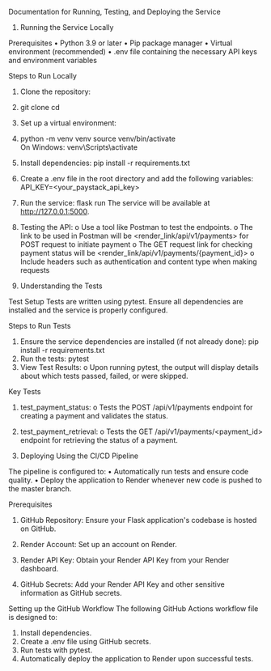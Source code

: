 Documentation for Running, Testing, and Deploying the Service

1. Running the Service Locally

Prerequisites
•	Python 3.9 or later
•	Pip package manager
•	Virtual environment (recommended)
•	.env file containing the necessary API keys and environment variables


Steps to Run Locally
1.	Clone the repository:
2.	git clone <repository-url>
        cd <repository-folder>
3.	Set up a virtual environment:
4.	python -m venv venv
        source venv/bin/activate  
        On Windows: venv\Scripts\activate
5.	Install dependencies:
        pip install -r requirements.txt
6.	Create a .env file in the root directory and add the following variables:
        API_KEY=<your_paystack_api_key>
7.	Run the service:
        flask run
        The service will be available at http://127.0.0.1:5000.
8.	Testing the API:
        o	Use a tool like Postman to test the endpoints.
        o   The link to be used in Postman will be <render_link/api/v1/payments> for POST request to initiate payment
        o   The GET request link for checking payment status will be <render_link/api/v1/payments/{payment_id}>
        o	Include headers such as authentication and content type when making requests



2. Understanding the Tests

Test Setup
Tests are written using pytest. Ensure all dependencies are installed and the service is properly configured.

Steps to Run Tests
1.	Ensure the service dependencies are installed (if not already done):
        pip install -r requirements.txt
2.	Run the tests:
        pytest
3.	View Test Results:
        o	Upon running pytest, the output will display details about which tests passed, failed, or were skipped.

Key Tests
1.	test_payment_status:
        o	Tests the POST /api/v1/payments endpoint for creating a payment and validates the status.
2.	test_payment_retrieval:
        o	Tests the GET /api/v1/payments/<payment_id> endpoint for retrieving the status of a payment.



3. Deploying Using the CI/CD Pipeline

The pipeline is configured to:
•	Automatically run tests and ensure code quality.
•	Deploy the application to Render whenever new code is pushed to the master branch.


Prerequisites
1.	GitHub Repository: Ensure your Flask application's codebase is hosted on GitHub.

2.	Render Account: Set up an account on Render.

3.	Render API Key: Obtain your Render API Key from your Render dashboard.

4.	GitHub Secrets: Add your Render API Key and other sensitive information as GitHub secrets.


Setting up the GitHub Workflow
The following GitHub Actions workflow file is designed to:
1.	Install dependencies.
2.	Create a .env file using GitHub secrets.
3.	Run tests with pytest.
4.	Automatically deploy the application to Render upon successful tests.

